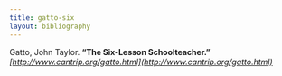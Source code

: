 ```yaml
---
title: gatto-six
layout: bibliography
---
```


Gatto, John Taylor. **“The Six-Lesson Schoolteacher.”** _[http://www.cantrip.org/gatto.html](http://www.cantrip.org/gatto.html)_
